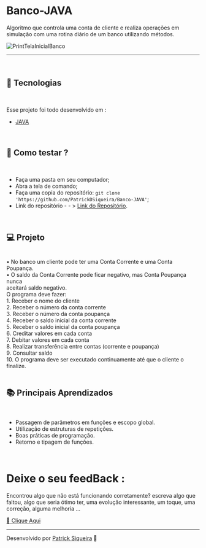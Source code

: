 # Banco-JAVA

Algoritmo que controla uma conta de cliente e realiza operações em simulação com uma rotina diário de um banco utilizando métodos.

  ![PrintTelaInicialBanco](img)
  - - - 
<br/>

## 🧪 Tecnologias

<br/>

Esse projeto foi todo desenvolvido em :

- [JAVA](https://www.java.com/pt-BR/)
<br/>

## 🤔 Como testar ? 

<br/>

- Faça uma pasta em seu computador;
- Abra a tela de comando;
- Faça uma copia do repositório: `git clone 'https://github.com/PatrickDSiqueira/Banco-JAVA'`;
- Link do repositório - - >  [Link do Repositório](https://github.com/PatrickDSiqueira/Banco-JAVA).

<br/>

 ## 💻 Projeto

<br/>
• No banco um cliente pode ter uma Conta Corrente e uma Conta Poupança.<br/>
• O saldo da Conta Corrente pode ficar negativo, mas Conta Poupança nunca <br/>
aceitará saldo negativo.<br/>
O programa deve fazer:<br/>
1. Receber o nome do cliente<br/>
2. Receber o número da conta corrente<br/>
3. Receber o número da conta poupança<br/>
4. Receber o saldo inicial da conta corrente<br/>
5. Receber o saldo inicial da conta poupança<br/>
6. Creditar valores em cada conta<br/>
7. Debitar valores em cada conta<br/>
8. Realizar transferência entre contas (corrente e poupança)<br/>
9. Consultar saldo<br/>
10. O programa deve ser executado continuamente até que o cliente o finalize.<br/>
<br/>

## 📚 Principais Aprendizados 

<br/>

  - Passagem de parâmetros em funções e escopo global.
  - Utilização de estruturas de repetições.
  - Boas práticas de programação.
  - Retorno e tipagem de funções.

 <br/>

 # Deixe o seu feedBack :
  
Encontrou algo que não está funcionando corretamente? escreva algo que faltou, algo que seria ótimo ter, uma evolução interessante, um toque, uma correção, alguma melhoria ...

  [📩 Clique Aqui](https://docs.google.com/forms/d/e/1FAIpQLSe0X0D7jhd8E5txlW69WCqxZFgGhguLiK6Oi4Rsip8Na4bgcg/viewform?usp=sf_link)

---

Desenvolvido por [Patrick Siqueira](https://linktr.ee/patrick.siqueira) 💙

